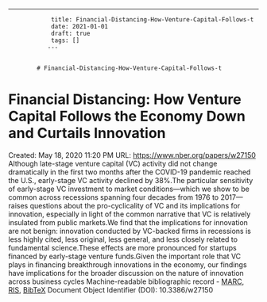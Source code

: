 ---
                title: Financial-Distancing-How-Venture-Capital-Follows-t
                date: 2021-01-01    
                draft: true
                tags: []
               ---


            # Financial-Distancing-How-Venture-Capital-Follows-t

# Financial Distancing: How Venture Capital Follows the Economy Down and Curtails Innovation
Created: May 18, 2020 11:20 PM
URL: https://www.nber.org/papers/w27150
Although late-stage venture capital (VC) activity did not change dramatically in the first two months after the COVID-19 pandemic reached the U.S., early-stage VC activity declined by 38%.The particular sensitivity of early-stage VC investment to market conditions—which we show to be common across recessions spanning four decades from 1976 to 2017—raises questions about the pro-cyclicality of VC and its implications for innovation, especially in light of the common narrative that VC is relatively insulated from public markets.We find that the implications for innovation are not benign: innovation conducted by VC-backed firms in recessions is less highly cited, less original, less general, and less closely related to fundamental science.These effects are more pronounced for startups financed by early-stage venture funds.Given the important role that VC plays in financing breakthrough innovations in the economy, our findings have implications for the broader discussion on the nature of innovation across business cycles
Machine-readable bibliographic record - [MARC](https://www.nber.org/papers/w27150.marc), [RIS](https://www.nber.org/papers/w27150.ris), [BibTeX](https://www.nber.org/papers/w27150.bib)
Document Object Identifier (DOI): 10.3386/w27150